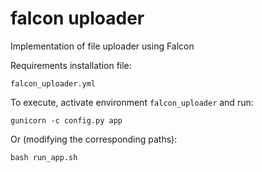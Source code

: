 # falcon uploader

Implementation of file uploader using Falcon

Requirements installation file:

    falcon_uploader.yml

To execute, activate environment `falcon_uploader` and run:

    gunicorn -c config.py app

Or (modifying the corresponding paths):

    bash run_app.sh
